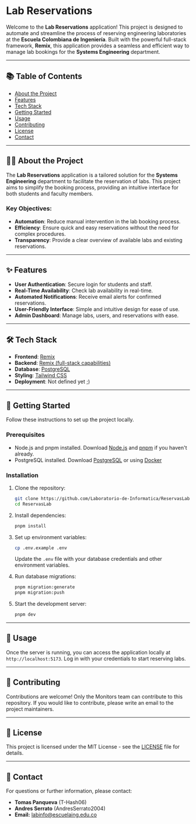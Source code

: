 # Lab Reservations

Welcome to the **Lab Reservations** application! This project is designed to automate and streamline the process of reserving engineering laboratories at the **Escuela Colombiana de Ingeniería**. Built with the powerful full-stack framework, **Remix**, this application provides a seamless and efficient way to manage lab bookings for the **Systems Engineering** department.

---

## 📚 Table of Contents

- [About the Project](#about-the-project)
- [Features](#features)
- [Tech Stack](#tech-stack)
- [Getting Started](#getting-started)
- [Usage](#usage)
- [Contributing](#contributing)
- [License](#license)
- [Contact](#contact)

---

## 🧑‍💻 About the Project

The **Lab Reservations** application is a tailored solution for the **Systems Engineering** department to facilitate the reservation of labs. This project aims to simplify the booking process, providing an intuitive interface for both students and faculty members.

### Key Objectives:
- **Automation**: Reduce manual intervention in the lab booking process.
- **Efficiency**: Ensure quick and easy reservations without the need for complex procedures.
- **Transparency**: Provide a clear overview of available labs and existing reservations.

---

## ✨ Features

- **User Authentication**: Secure login for students and staff.
- **Real-Time Availability**: Check lab availability in real-time.
- **Automated Notifications**: Receive email alerts for confirmed reservations.
- **User-Friendly Interface**: Simple and intuitive design for ease of use.
- **Admin Dashboard**: Manage labs, users, and reservations with ease.

---

## 🛠️ Tech Stack

- **Frontend**: [Remix](https://remix.run/)
- **Backend**: [Remix (full-stack capabilities)](https://remix.run/)
- **Database**: [PostgreSQL](https://www.postgresql.org/)
- **Styling**: [Tailwind CSS](https://tailwindcss.com/)
- **Deployment**: Not defined yet ;)

---

## 🚀 Getting Started

Follow these instructions to set up the project locally.

### Prerequisites

- Node.js and pnpm installed. Download [Node.js](https://nodejs.org/) and [pnpm](https://pnpm.io/installation) if you haven't already.
- PostgreSQL installed. Download [PostgreSQL](https://www.postgresql.org/download/) or using [Docker](https://hub.docker.com/_/postgres)

### Installation

1. Clone the repository:
   ```bash
   git clone https://github.com/Laboratorio-de-Informatica/ReservasLab
   cd ReservasLab
   ```

2. Install dependencies:
   ```bash
   pnpm install
   ```

3. Set up environment variables:
   ```bash
   cp .env.example .env
   ```
   Update the `.env` file with your database credentials and other environment variables.

4. Run database migrations:
   ```bash
   pnpm migration:generate
   pnpm migration:push
   ```

5. Start the development server:
   ```bash
   pnpm dev
   ```

---

## 📖 Usage

Once the server is running, you can access the application locally at `http://localhost:5173`. Log in with your credentials to start reserving labs.

---

## 🤝 Contributing

Contributions are welcome! Only the Monitors team can contribute to this repository. If you would like to contribute, please write an email to the project maintainers.

---

## 📄 License

This project is licensed under the MIT License - see the [LICENSE](LICENSE) file for details.

---

## 📧 Contact

For questions or further information, please contact:

- **Tomas Panqueva** (T-Hash06)
- **Andres Serrato** (AndresSerrato2004)
- **Email:** [labinfo@escuelaing.edu.co](mailto:labinfo@escuelaing.edu.co)
